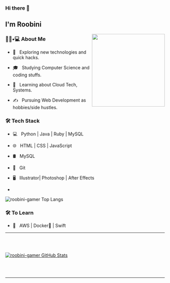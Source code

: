 ### Hi there 👋<h2> I'm Roobini</h2>

<img align='right' src="https://gifimage.net/wp-content/uploads/2017/10/hacker-gif-animation-6.gif" width="230">

<h3> 👨🏻•💻 About Me </h3>



- 🤔 &nbsp; Exploring new technologies and quick hacks.

- 🎓 &nbsp; Studying Computer Science and coding stuffs.

- 🌱 &nbsp; Learning about Cloud Tech, Systems.

- ✍️ &nbsp; Pursuing Web Development as hobbies/side hustles.



<h3>🛠 Tech Stack</h3>



- 💻 &nbsp; Python | Java | Ruby | MySQL

- 🌐 &nbsp; HTML | CSS | JavaScript

- 🛢 &nbsp; MySQL

- 🔧 &nbsp; Git 

- 🖥 &nbsp; Illustrator| Photoshop | After Effects 
- 
![roobini-gamer Top Langs](https://github-readme-stats.vercel.app/api/top-langs/?username=roobini-gamer&theme=radical&layout=compact) 



<h3>🛠 To Learn</h3>

- 🔧 &nbsp; AWS | Docker🐳 | Swift

<hr>



<br/><br/>

[![roobini-gamer GitHub Stats](https://github-readme-stats.vercel.app/api?username=roobini-gamer&theme=radical&show_icons=true)](https://github.com/roobini-gamer) 

<br><br>



<hr>
